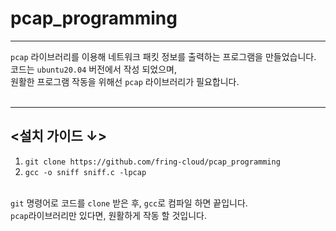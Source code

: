 # pcap_programming
---
`pcap` 라이브러리를 이용해 네트워크 패킷 정보를 출력하는 프로그램을 만들었습니다.<br/>
코드는 `ubuntu20.04` 버전에서 작성 되었으며,<br/> 
원활한 프로그램 작동을 위해선 `pcap` 라이브러리가 필요합니다.<br/><br/>

---

## <설치 가이드 ↓>

1. `git clone https://github.com/fring-cloud/pcap_programming`
2. `gcc -o sniff sniff.c -lpcap`<br/><br/>

`git` 명령어로 코드를 `clone` 받은 후, `gcc`로 컴파일 하면 끝입니다.<br/> 
`pcap`라이브러리만 있다면, 원활하게 작동 할 것입니다.
